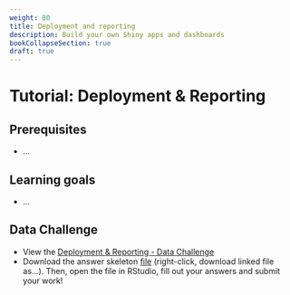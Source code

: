 ```yaml
---
weight: 80
title: Deployment and reporting
description: Build your own Shiny apps and dashboards
bookCollapseSection: true
draft: true
---
```


# Tutorial: Deployment & Reporting

## Prerequisites
* ...


## Learning goals
* ...


## Data Challenge
- View the [Deployment & Reporting - Data Challenge](deployment-reporting.html)
- Download the answer skeleton [file](deployment-reporting-skeleton.R) (right-click, download linked file as...). Then, open the file in RStudio, fill out your answers and submit your work!
